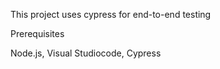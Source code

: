 This project uses cypress for end-to-end testing

Prerequisites

Node.js, 
Visual Studiocode,
Cypress


